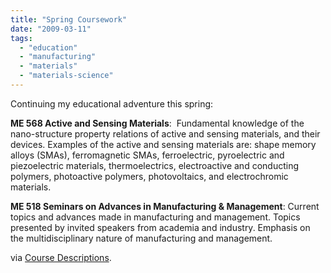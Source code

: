 ```yaml
---
title: "Spring Coursework"
date: "2009-03-11"
tags: 
  - "education"
  - "manufacturing"
  - "materials"
  - "materials-science"
---
```


Continuing my educational adventure this spring:

**ME 568 Active and Sensing Materials**:  Fundamental knowledge of the nano-structure property relations of active and sensing materials, and their devices. Examples of the active and sensing materials are: shape memory alloys (SMAs), ferromagnetic SMAs, ferroelectric, pyroelectric and piezoelectric materials, thermoelectrics, electroactive and conducting polymers, photoactive polymers, photovoltaics, and electrochromic materials.

**ME 518 Seminars on Advances in Manufacturing & Management**: Current topics and advances made in manufacturing and management. Topics presented by invited speakers from academia and industry. Emphasis on the multidisciplinary nature of manufacturing and management.

via [Course Descriptions](http://www.engr.washington.edu/edge/course_desc_spr.html).
